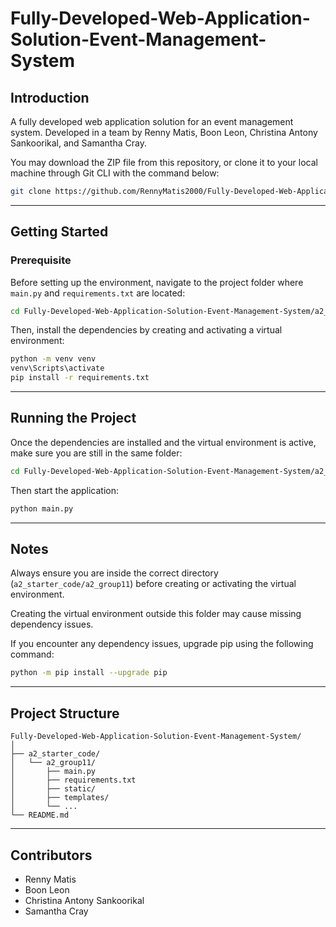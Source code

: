 # Fully-Developed-Web-Application-Solution-Event-Management-System

## Introduction

A fully developed web application solution for an event management system. Developed in a team by Renny Matis, Boon Leon, Christina Antony Sankoorikal, and Samantha Cray.

You may download the ZIP file from this repository, or clone it to your local machine through Git CLI with the command below:

```bash
git clone https://github.com/RennyMatis2000/Fully-Developed-Web-Application-Solution-Event-Management-System.git
```

---

## Getting Started

### Prerequisite

Before setting up the environment, navigate to the project folder where `main.py` and `requirements.txt` are located:

```bash
cd Fully-Developed-Web-Application-Solution-Event-Management-System/a2_starter_code/a2_group11
```

Then, install the dependencies by creating and activating a virtual environment:

```bash
python -m venv venv
venv\Scripts\activate
pip install -r requirements.txt
```

---

## Running the Project

Once the dependencies are installed and the virtual environment is active, make sure you are still in the same folder:

```bash
cd Fully-Developed-Web-Application-Solution-Event-Management-System/a2_starter_code/a2_group11
```

Then start the application:

```bash
python main.py
```

---

## Notes

Always ensure you are inside the correct directory (`a2_starter_code/a2_group11`) before creating or activating the virtual environment.

Creating the virtual environment outside this folder may cause missing dependency issues.

If you encounter any dependency issues, upgrade pip using the following command:

```bash
python -m pip install --upgrade pip
```

---

## Project Structure

```plaintext
Fully-Developed-Web-Application-Solution-Event-Management-System/
│
├── a2_starter_code/
│   └── a2_group11/
│       ├── main.py
│       ├── requirements.txt
│       ├── static/
│       ├── templates/
│       └── ...
└── README.md
```

---

## Contributors

- Renny Matis  
- Boon Leon  
- Christina Antony Sankoorikal  
- Samantha Cray

